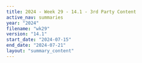 ```yaml
---
title: 2024 - Week 29 - 14.1 - 3rd Party Content
active_nav: summaries
year: "2024"
filename: "wk29"
version: "14.1"
start_date: "2024-07-15"
end_date: "2024-07-21"
layout: "summary_content"
---
```


